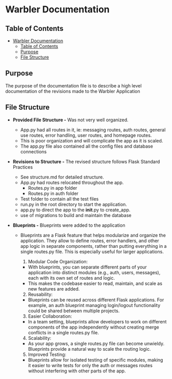 # Warbler Documentation

## Table of Contents
- [Warbler Documentation](#warbler-documentation)
  - [Table of Contents](#table-of-contents)
  - [Purpose](#purpose)
  - [File Structure](#file-structure)

## Purpose

The purpose of the documentation file is to describe a high level documentation of the revisions made to the Warbler Application

## File Structure

- **Provided File Structure -** Was not very well organized.
  - App.py had all routes in it, ie:  messaging routes, auth routes, general use routes, error handling, user routes, and homepage routes.  
  - This is poor organization and will complicate the app as it is scaled.
  - The app.py file also contained all the config files and database connections

- **Revisions to Structure -** The revised structure follows Flask Standard Practices
  - See structure.md for detailed structure.
  - App.py had routes relocated throughout the app.
    - Routes.py in app folder
    - Routes.py in auth folder
  - Test folder to contain all the test files
  - run.py in the root directory to start the application.
  - app.py to direct the app to the __init__.py to create_app.
  - use of migrations to build and maintain the database

- **Blueprints -** Blueprints were added to the application
  - Blueprints are a Flask feature that helps modularize and organize the application. They allow to define routes, error handlers, and other app logic in separate components, rather than putting everything in a single routes.py file. This is especially useful for larger applications.

    1. Modular Code Organization:
      - With blueprints, you can separate different parts of your application into distinct modules (e.g., auth, users, messages), each with its own set of routes and logic.
      - This makes the codebase easier to read, maintain, and scale as new features are added.

    2. Reusability:
      - Blueprints can be reused across different Flask applications. For example, an auth blueprint managing login/logout functionality could be shared between multiple projects.

    3. Easier Collaboration:
      - In a team setting, blueprints allow developers to work on different components of the app independently without creating merge conflicts in a single routes.py file.

    4. Scalability:
      - As your app grows, a single routes.py file can become unwieldy. Blueprints provide a natural way to scale the routing logic.

    5. Improved Testing:
      - Blueprints allow for isolated testing of specific modules, making it easier to write tests for only the auth or messages routes without interfering with other parts of the app.



